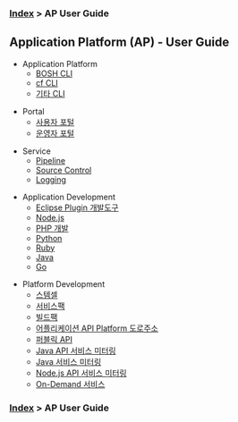 ### [Index](https://github.com/okpc579/paasta-guide-new/blob/main/README.md) > AP User Guide

## Application Platform (AP) - User Guide
- Application Platform
  - [BOSH CLI](./application_platform/bosh_cli.md)  
  - [cf CLI](./application_platform/cf_cli.md)  
  - [기타 CLI](./application_platform/bosh.md)  

+ Portal
  + [사용자 포털](./portal/user.md)   
  + [운영자 포털](./portal/admin.md)   

- Service
  - [Pipeline](./service/pipeline.md)
  - [Source Control](./service/source_control.md)
  - [Logging](./service/logging.md)

+ Application Development
  + [Eclipse Plugin 개발도구](./development_application/eclipse_plugin.md)
  + [Node.js](./development_application/nodejs.md)
  + [PHP 개발](./development_application/php.md)
  + [Python](./development_application/python.md)
  + [Ruby](./development_application/ruby.md)
  + [Java](./development_application/java.md)
  + [Go](./development_application/go.md)


- Platform Development
  - [스템셀](./development_platform/stemcell.md)
  - [서비스팩](./development_platform/servicepack.md)
  - [빌드팩](./development_platform/buildpack.md)
  - [어플리케이션 API Platform 도로주소](./development_platform/road_address.md)
  - [퍼블릭 API](./development_platform/public_api.md)
  - [Java API 서비스 미터링](./development_platform/java_api_service_metering.md)
  - [Java 서비스 미터링](./development_platform/java_service_metering.md)
  - [Node.js API 서비스 미터링](./development_platform/nodejs_api_service_metering.md)
  - [On-Demand 서비스](./development_platform/on_demand_service.md)

### [Index](https://github.com/okpc579/paasta-guide-new/blob/main/README.md) > AP User Guide
